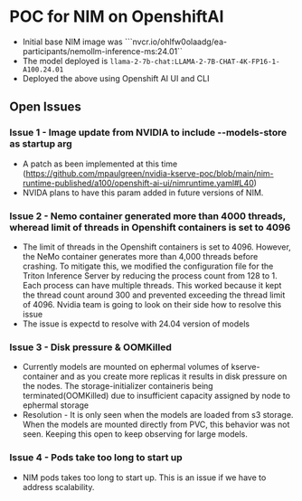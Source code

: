 # POC for NIM on OpenshiftAI
- Initial base NIM image was ```nvcr.io/ohlfw0olaadg/ea-participants/nemollm-inference-ms:24.01``
- The model deployed is ```llama-2-7b-chat:LLAMA-2-7B-CHAT-4K-FP16-1-A100.24.01```
- Deployed the above using Openshift AI UI and CLI


## Open Issues

### Issue 1 - Image update from NVIDIA to include --models-store as startup arg
- A patch as been implemented at this time (https://github.com/mpaulgreen/nvidia-kserve-poc/blob/main/nim-runtime-published/a100/openshift-ai-ui/nimruntime.yaml#L40)
- NVIDA plans to have this param added in future versions of NIM.

### Issue 2 - Nemo container generated more than 4000 threads, wheread limit of threads in Openshift containers is set to 4096
- The limit of threads in the Openshift containers is set to 4096. However, the NeMo container generates more than 4,000 threads before crashing. To mitigate this, we modified the configuration file for the Triton Inference Server by reducing the process count from 128 to 1. Each process can have multiple threads. This worked because it kept the thread count around 300 and prevented exceeding the thread limit of 4096. Nvidia team is going to look on their side how to resolve this issue
- The issue is expectd to resolve with 24.04 version of models


### Issue 3 - Disk pressure & OOMKilled
- Currently models are mounted on ephermal volumes of kserve-container  and as you create more replicas it results in disk pressure on the nodes. The storage-initializer containeris being terminated(OOMKilled) due to insufficient capacity assigned by node to ephermal storage
- Resolution - It is only seen when the models are loaded from s3 storage. When the models are mounted directly from PVC, this behavior was not seen. Keeping this open to keep observing for large models.

### Issue 4 - Pods take too long to start up
- NIM pods takes too long to start up. This is an issue if we have to address scalability. 